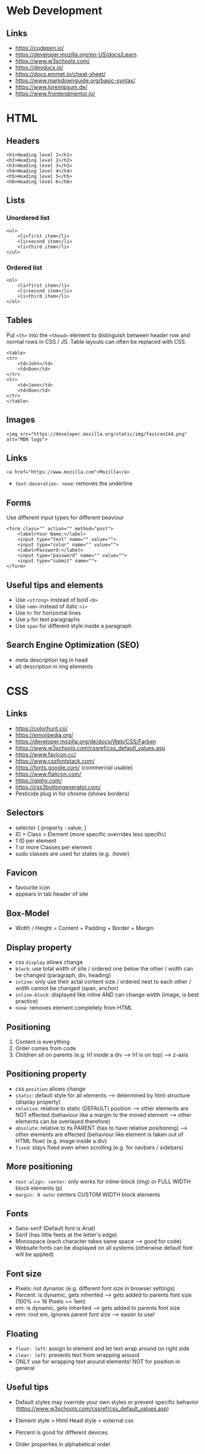 # Web Development
## Links
- https://codepen.io/
- https://developer.mozilla.org/en-US/docs/Learn
- https://www.w3schools.com/
- https://devdocs.io/
- https://docs.emmet.io/cheat-sheet/
- https://www.markdownguide.org/basic-syntax/
- https://www.loremipsum.de/
- https://www.frontendmentor.io/



# HTML
## Headers
    <h1>Heading level 1</h1>
    <h2>Heading level 2</h2>
    <h3>Heading level 3</h3>
    <h4>Heading level 4</h4>
    <h5>Heading level 5</h5>
    <h6>Heading level 6</h6>

## Lists
### Unordered list

    <ul>
        <li>first item</li>
        <li>second item</li>
        <li>third item</li>
    </ul>

### Ordered list

    <ol>
        <li>first item</li>
        <li>second item</li>
        <li>third item</li>
    </ol>

## Tables
Put `<th>` into the `<thead>` element to distinguish between header row and normal rows in CSS / JS.
Table layouts can often be replaced with CSS.


    <table>
    <tr>
        <td>John</td>
        <td>Doe</td>
    </tr>
    <tr>
        <td>Jane</td>
        <td>Doe</td>
    </tr>
    </table>

## Images

    <img src="https://developer.mozilla.org/static/img/favicon144.png" alt="MDN logo">

## Links

    <a href="https://www.mozilla.com">Mozilla</a>

- `text-docoration: none`: removes the underline


## Forms

Use different input types for different beaviour

    <form class="" action="" method="post">
        <label>Your Name:</label>
        <input type="text" name="" value="">
        <input type="color" name="" value="">
        <label>Password:</label>
        <input type="password" name="" value="">
        <input type="submit" name="">
    </form>


## Useful tips and elements

- Use `<strong>` instead of bold `<b>`
- Use `<em>` instead of italic `<i>`
- Use `hr` for horizontal lines
- Use `p` for text paragraphs
- Use `span` for different style inside a paragraph

## Search Engine Optimization (SEO)

- meta description tag in head
- alt description in img elements


# CSS

## Links

- https://colorhunt.co/
- https://emojipedia.org/
- https://developer.mozilla.org/de/docs/Web/CSS/Farben
- https://www.w3schools.com/cssref/css_default_values.asp
- https://www.favicon.cc/
- https://www.cssfontstack.com/
- https://fonts.google.com/ (commercial usable)
- https://www.flaticon.com/
- https://giphy.com/
- https://css3buttongenerator.com/
- Pesticide plug in for chrome (shows borders)

## Selectors

- selector { property : value; }
- ID > Class > Element (more specific overrides less specific)
- 1 ID per element
- 1 or more Classes per element
- sudo classes are used for states (e.g. :hover)

## Favicon

- favourite icon
- appears in tab header of site

## Box-Model
- Width / Height = Content + Padding + Border + Margin

## Display property
- css `display` allows change
- `block`: use total width of site / ordered one below the other / width can be changed (paragraph, div, heading)
- `inline`: only use their actal content size / ordered next to each other / width cannot be changed (span, anchor)
- `inline-block`: displayed like inline AND can change width (image, is best practice)
- `none`: removes element completely from HTML

## Positioning
1. Content is everything
2. Order comes from code
3. Children sit on parents (e.g. h1 inside a div --> h1 is on top) --> z-axis

## Positioning property
- css `position` allows change
- `static`: default style for all elements --> determined by html structure (display property)
- `relative`: relative to static (DEFAULT) position --> other elements are NOT effected (behaviour like a margin to the moved element --> other elements can be overlayed therefore)
- `absolute`: relative to its PARENT (has to have relative positioning) --> other elements are effected (behaviour like element is taken out of HTML flow) (e.g. image inside a div) 
- `fixed`: stays fixed even when scrolling (e.g. for navbars / sidebars)

## More positioning
- `text-align: center`: only works for inline-block (img) or FULL WIDTH block elements (p)
- `margin: 0 auto`: centers CUSTOM WIDTH block elements

## Fonts
- Sans-serif (Default font is Arial)
- Serif (has little feets at the letter's edge)
- Monospace (each character takes same space --> good for code)
- Websafe fonts can be displayed on all systems (otherwise default font will be applied)

## Font size
- Pixels: not dynamic (e.g. different font size in browser settings)
- Percent: is dynamic, gets inherited --> gets added to parents font size (100% == 16 Pixels == 1em)
- em: is dynamic, gets inherited --> gets added to parents font size
- rem: root em, ignores parent font size --> easier to use!

## Floating
- `float: left`: assign to element and let text wrap around on right side
- `clear: left`: prevents text from wrapping around
- ONLY use for wrapping text around elements! NOT for position in general

## Useful tips

- Default styles may override your own styles or prevent specific behavior (https://www.w3schools.com/cssref/css_default_values.asp)

- Element style > Html Head style > external css

- Percent is good for different devices

- Order properties in alphabetical order

